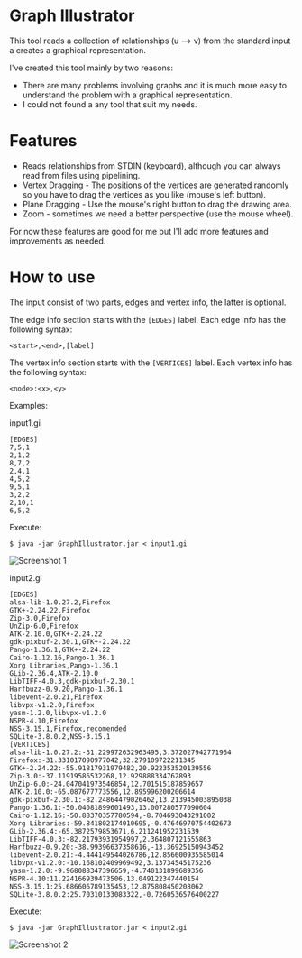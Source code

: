 Graph Illustrator
=================
This tool reads a collection of relationships (u --> v) from the standard input a creates a graphical representation.

I've created this tool mainly by two reasons:
- There are many problems involving graphs and it is much more easy to understand the problem with a graphical representation.
- I could not found a any tool that suit my needs.

Features
========
- Reads relationships from STDIN (keyboard), although you can always read from files using pipelining.
- Vertex Dragging - The positions of the vertices are generated randomly so you have to drag the vertices as you like (mouse's left button).
- Plane Dragging - Use the mouse's right button to drag the drawing area.
- Zoom - sometimes we need a better perspective (use the mouse wheel).

For now these features are good for me but I'll add more features and improvements as needed.

How to use
==========
The input consist of two parts, edges and vertex info, the latter is optional.

The edge info section starts with the `[EDGES]` label. Each edge info has the following syntax:

    <start>,<end>,[label]

The vertex info section starts with the `[VERTICES]` label. Each vertex info has the following syntax:

    <node>:<x>,<y>

Examples:

input1.gi

    [EDGES]
    7,5,1
    2,1,2
    8,7,2
    2,4,1
    4,5,2
    9,5,1
    3,2,2
    2,10,1
    6,5,2

Execute:

    $ java -jar GraphIllustrator.jar < input1.gi

![Screenshot 1](https://raw.github.com/rendon/graph_illustrator/master/screenshots/screenshot1.png)

input2.gi

    [EDGES]
    alsa-lib-1.0.27.2,Firefox
    GTK+-2.24.22,Firefox
    Zip-3.0,Firefox
    UnZip-6.0,Firefox
    ATK-2.10.0,GTK+-2.24.22
    gdk-pixbuf-2.30.1,GTK+-2.24.22
    Pango-1.36.1,GTK+-2.24.22
    Cairo-1.12.16,Pango-1.36.1
    Xorg Libraries,Pango-1.36.1
    GLib-2.36.4,ATK-2.10.0
    LibTIFF-4.0.3,gdk-pixbuf-2.30.1
    Harfbuzz-0.9.20,Pango-1.36.1
    libevent-2.0.21,Firefox
    libvpx-v1.2.0,Firefox
    yasm-1.2.0,libvpx-v1.2.0
    NSPR-4.10,Firefox
    NSS-3.15.1,Firefox,recomended
    SQLite-3.8.0.2,NSS-3.15.1
    [VERTICES]
    alsa-lib-1.0.27.2:-31.229972632963495,3.372027942771954
    Firefox:-31.331017090977042,32.279109722211345
    GTK+-2.24.22:-55.91817931979482,20.922353520139556
    Zip-3.0:-37.11919586532268,12.929888334762893
    UnZip-6.0:-24.047041973546854,12.701515187859657
    ATK-2.10.0:-65.087677773556,12.895996200206614
    gdk-pixbuf-2.30.1:-82.24864479026462,13.213945003895038
    Pango-1.36.1:-50.04081899601493,13.007280577090604
    Cairo-1.12.16:-50.88370357780594,-8.704693043291002
    Xorg Libraries:-59.841802174010695,-0.47646970754402673
    GLib-2.36.4:-65.3872579853671,6.211241952231539
    LibTIFF-4.0.3:-82.21793931954997,2.364807121555863
    Harfbuzz-0.9.20:-38.99396637358616,-13.36925150943452
    libevent-2.0.21:-4.444149544026786,12.856600935585014
    libvpx-v1.2.0:-10.168102409969492,3.13734545175236
    yasm-1.2.0:-9.968088347396659,-4.740131899689356
    NSPR-4.10:11.224166939473506,13.049122347440154
    NSS-3.15.1:25.686606789135453,12.875808450208062
    SQLite-3.8.0.2:25.70310133083322,-0.7260536576400227


Execute:

    $ java -jar GraphIllustrator.jar < input2.gi


![Screenshot 2](https://raw.github.com/rendon/graph_illustrator/master/screenshots/screenshot2.png)


